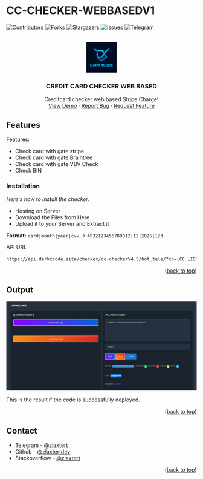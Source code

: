 <a id="readme-top"></a>
# CC-CHECKER-WEBBASEDV1

[![Contributors][contributors-shield]][contributors-url]
[![Forks][forks-shield]][forks-url]
[![Stargazers][stars-shield]][stars-url]
[![Issues][issues-shield]][issues-url]
[![Telegram][telegram-shield]][telegram-url]

<!-- PROJECT LOGO -->
<br />
<div align="center">
  <a href="https://t.me/zlaxtert">
    <img src="img/darkxcode.PNG" alt="Logo" width="80" height="80">
  </a>

  <h3 align="center">CREDIT CARD CHECKER WEB BASED</h3>

  <p align="center">
    Creditcard checker web based Stripe Charge!
    <br />
    <a href="https://cc-checker.darkxcode.site/">View Demo</a>
    &middot;
    <a href="https://t.me/zlaxtert">Report Bug</a>
    &middot;
    <a href="https://t.me/zlaxtert">Request Feature</a>
  </p>
</div>


## Features

Features:
* Check card with gate stripe
* Check card with gate Braintree
* Check card with gate VBV Check
* Check BIN


<!-- GETTING STARTED -->


### Installation

_Here's how to install the checker._

* Hosting on Server 
* Download the Files from Here
* Upload it to your Server and Extract it

**Format:** `card|month|year|cvv` → `4532123456789012|12|2025|123`

API URL
   ```sh
   https://api.darkxcode.site/checker/cc-checkerV4.5/bot_tele/?cc=[CC LISTS]&gate=[GATE]&apikey=[APIKEY]
   ```

<p align="right">(<a href="#readme-top">back to top</a>)</p>

<!-- OUTPUT -->
## Output

[![Product Name Screen Shot][product-screenshot]](https://t.me/DarkxcodeBot)

This is the result if the code is successfully deployed.

<p align="right">(<a href="#readme-top">back to top</a>)</p>


<!-- CONTACT -->
## Contact

* Telegram - [@zlaxtert](https://t.me/zlaxtert)
* Github - [@zlaxtertdev](https://github.com/zlaxtertdev)
* Stackoverflow - [@zlaxtert](https://stackoverflow.com/users/31033623)

<p align="right">(<a href="#readme-top">back to top</a>)</p>




<!-- MARKDOWN LINKS & IMAGES -->
<!-- https://www.markdownguide.org/basic-syntax/#reference-style-links -->
[contributors-shield]: https://img.shields.io/github/contributors/zlaxtertdev/CC-CHECKER-WEBBASEDV1.svg?style=for-the-badge
[contributors-url]: https://github.com/zlaxtertdev/CC-CHECKER-WEBBASEDV1/graphs/contributors
[forks-shield]: https://img.shields.io/github/forks/zlaxtertdev/CC-CHECKER-WEBBASEDV1.svg?style=for-the-badge
[forks-url]: https://github.com/zlaxtertdev/CC-CHECKER-WEBBASEDV1/network/members
[stars-shield]: https://img.shields.io/github/stars/zlaxtertdev/CC-CHECKER-WEBBASEDV1.svg?style=for-the-badge
[stars-url]: https://github.com/zlaxtertdev/CC-CHECKER-WEBBASEDV1/stargazers
[issues-shield]: https://img.shields.io/github/issues/zlaxtertdev/CC-CHECKER-WEBBASEDV1.svg?style=for-the-badge
[issues-url]: https://github.com/zlaxtertdev/CC-CHECKER-WEBBASEDV1/issues
[telegram-shield]: https://img.shields.io/badge/telegram-blue.svg?style=for-the-badge&logo=telegram&colorB=555
[telegram-url]: https://t.me/zlaxtert
[product-screenshot]: img/ress.png
